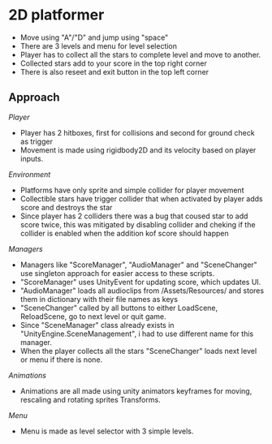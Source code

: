 # 2D platformer
- Move using "A"/"D" and jump using "space"
- There are 3 levels and menu for level selection
- Player has to collect all the stars to complete level and move to another.
- Collected stars add to your score in the top right corner
- There is also reseet and exit button in the top left corner

## Approach

*Player*
- Player has 2 hitboxes, first for collisions and second for ground check as trigger
- Movement is made using rigidbody2D and its velocity based on player inputs.

*Environment*
- Platforms have only sprite and simple collider for player movement
- Collectible stars have trigger collider that when activated by player adds score and destroys the star
 - Since player has 2 colliders there was a bug that coused star to add score twice, this was mitigated by disabling collider and cheking if the collider is enabled when the addition kof score should happen

*Managers*
- Managers like "ScoreManager", "AudioManager" and "SceneChanger" use singleton approach for easier access to these scripts.
 - "ScoreManager" uses UnityEvent for updating score, which updates UI.
 - "AudioManager" loads all audioclips from /Assets/Resources/ and stores them in dictionary with their file names as keys
 - "SceneChanger" called by all buttons to either LoadScene, ReloadScene, go to next level or quit game.
  - Since "SceneManager" class already exists in "UnityEngine.SceneManagement", i had to use different name for this manager.
  - When the player collects all the stars "SceneChanger" loads next level or menu if there is none.

*Animations*
- Animations are all made using unity animators keyframes for moving, rescaling and rotating sprites Transforms.

*Menu*
- Menu is made as level selector with 3 simple levels.
